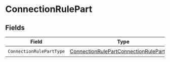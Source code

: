 # ConnectionRulePart


## Fields

| Field                                                                                                       | Type                                                                                                        | Required                                                                                                    | Description                                                                                                 |
| ----------------------------------------------------------------------------------------------------------- | ----------------------------------------------------------------------------------------------------------- | ----------------------------------------------------------------------------------------------------------- | ----------------------------------------------------------------------------------------------------------- |
| `ConnectionRulePartType`                                                                                    | [ConnectionRulePartConnectionRulePartType](../../models/shared/connectionrulepartconnectionruleparttype.md) | :heavy_check_mark:                                                                                          | N/A                                                                                                         |